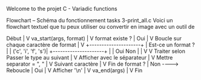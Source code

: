 Welcome to the projet C - Variadic functions

Flowchart – Schéma du fonctionnement tasks 3-print_all.c
Voici un flowchart textuel que tu peux utiliser ou convertir en image avec un outil de

Début
  |
  V
va_start(args, format)
  |
  V
format existe ?
  |
  Oui
  |
  V
Boucle sur chaque caractère de format
  |
  V
+---------------------+
| Est-ce un format ?  |
| ('c', 'i', 'f', 's')|
+---------------------+
  |             |
  Oui           Non
  |             |
  V             V
Traiter selon   Passer
le type         au suivant
  |
  V
Afficher avec le séparateur
  |
  V
Mettre separator = ", "
  |
  V
Suivant caractère
  |
  V
Fin de format ?
  |
  Non ----> Reboucle
  |
  Oui
  |
  V
Afficher '\n'
  |
  V
va_end(args)
  |
  V
Fin

